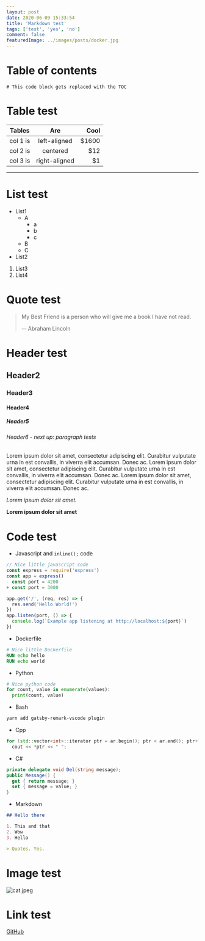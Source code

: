 ```yaml
---
layout: post
date: 2020-06-09 15:33:54
title: 'Markdown test'
tags: ['test', 'yes', 'no']
comment: false
featuredImage: ../images/posts/docker.jpg
---
```


# Table of contents

```toc
# This code block gets replaced with the TOC
```

# Table test

| Tables   |      Are      |   Cool |
| -------- | :-----------: | -----: |
| col 1 is | left-aligned  | \$1600 |
| col 2 is |   centered    |   \$12 |
| col 3 is | right-aligned |    \$1 |

---

# List test

- List1
  - A
    - a
    - b
    - c
  - B
  - C
- List2

1. List3
2. List4

# Quote test

> My Best Friend is a person who will give me a book I have not read.
>
> -- Abraham Lincoln

# Header test

## Header2

### Header3

#### Header4

##### Header5

###### Header6 - next up: paragraph tests

Lorem ipsum dolor sit amet, consectetur adipiscing elit. Curabitur vulputate urna in est convallis, in viverra elit accumsan. Donec ac. Lorem ipsum dolor sit amet, consectetur adipiscing elit. Curabitur vulputate urna in est convallis, in viverra elit accumsan. Donec ac. Lorem ipsum dolor sit amet, consectetur adipiscing elit. Curabitur vulputate urna in est convallis, in viverra elit accumsan. Donec ac.

_Lorem ipsum dolor sit amet._

**Lorem ipsum dolor sit amet**

# Code test

- Javascript and `inline();` code

```js {diff}
// Nice little javascript code
const express = require('express')
const app = express()
- const port = 4200
+ const port = 3000

app.get('/', (req, res) => {
  res.send('Hello World!')
})
app.listen(port, () => {
  console.log(`Example app listening at http://localhost:${port}`)
})
```

- Dockerfile

```Dockerfile {numberLines}
# Nice little Dockerfile
RUN echo hello
RUN echo world
```

- Python

```py
# Nice python code
for count, value in enumerate(values):
  print(count, value)
```

- Bash

```bash {numberLines: 24}
yarn add gatsby-remark-vscode plugin
```

- Cpp

```cpp
for (std::vector<int>::iterator ptr = ar.begin(); ptr < ar.end(); ptr++)
  cout << *ptr << " ";
```

- C#

```cs
private delegate void Del(string message);
public Message() {
  get { return message; }
  set { message = value; }
}
```

- Markdown

```md
## Hello there

1. This and that
2. Wow
3. Hello

> Quotes. Yes.
```

# Image test

![cat.jpeg](https://i.imgur.com/RtC6c01.jpeg)

# Link test

[GitHub](http://github.com)
